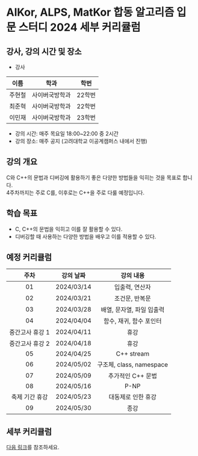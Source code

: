 
# AlKor, ALPS, MatKor 합동 알고리즘 입문 스터디 2024 세부 커리큘럼 

## 강사, 강의 시간 및 장소

* 강사

| 이름 | 학과 | 학번 |  
| :---: | :---------: | :---: |
| 주현철 | 사이버국방학과 | 22학번 |
| 최준혁 | 사이버국방학과 | 22학번 |
| 이민재 | 사이버국방학과 | 23학번 |

* 강의 시간: 매주 목요일 18:00~22:00 중 2시간
* 강의 장소: 매주 공지 (고려대학교 이공계캠퍼스 내에서 진행)

## 강의 개요

C와 C++의 문법과 디버깅에 활용하기 좋은 다양한 방법들을 익히는 것을 목표로 합니다.     
4주차까지는 주로 C를, 이후로는 C++을 주로 다룰 예정입니다.    


## 학습 목표

- C, C++의 문법을 익히고 이를 잘 활용할 수 있다.
- 디버깅할 때 사용하는 다양한 방법을 배우고 이를 적용할 수 있다.

## 예정 커리큘럼

| 주차 | 강의 날짜 |              강의 내용                |
| :--: | :------: |:--------------------------------------------: | 
| 01 | 2024/03/14 | 입출력, 연산자 |
| 02 | 2024/03/21 | 조건문, 반복문 |  |
| 03 | 2024/03/28 | 배열, 문자열, 파일 입출력 |  |
| 04 | 2024/04/04 | 함수, 재귀, 함수 포인터 |  |
| 중간고사 휴강 1 | 2024/04/11 | 휴강 |  |
| 중간고사 휴강 2 | 2024/04/18 | 휴강 |  |
| 05 | 2024/04/25 | C++ stream |  |
| 06 | 2024/05/02 | 구조체, class, namespace |  |
| 07 | 2024/05/09 | 추가적인 C++ 문법  |  |
| 08 | 2024/05/16 | P-NP |  |
| 축제 기간 휴강 | 2024/05/23 | 대동제로 인한 휴강 |  |
| 09 | 2024/05/30 | 종강 |  |

## 세부 커리큘럼

[다음 링크](https://github.com/ALPS-Study/Introduction/blob/master/2024-1R/0x00%20%EC%9E%85%EB%AC%B8%20%EC%8A%A4%ED%84%B0%EB%94%94/2024_syllabus.md)를 참조하세요.
